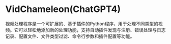 # VidChameleon(ChatGPT4)
视频处理程序是一个可扩展的、基于插件的Python程序，用于处理不同类型的视频。它可以轻松地添加新的处理功能，支持自动插件发现与注册、错误处理与日志记录、配置文件、文件类型过滤、命令行参数和插件配置等功能。
